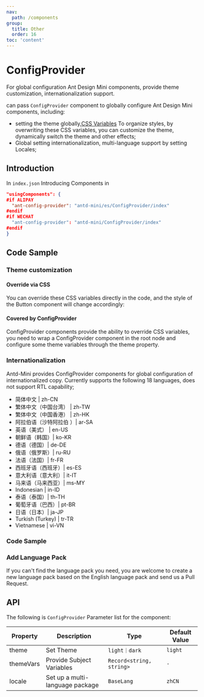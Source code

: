```yaml
---
nav:
  path: /components
group:
  title: Other
  order: 16
toc: 'content'
---
```


# ConfigProvider

For global configuration Ant Design Mini components, provide theme customization, internationalization support.

can pass `ConfigProvider` component to globally configure Ant Design Mini components, including:

- setting the theme globally,[CSS Variables](https://developer.mozilla.org/zh-CN/docs/Web/CSS/Using_CSS_custom_properties) To organize styles, by overwriting these CSS variables, you can customize the theme, dynamically switch the theme and other effects;
- Global setting internationalization, multi-language support by setting Locales;

## Introduction

In `index.json` Introducing Components in

```json
"usingComponents": {
#if ALIPAY
  "ant-config-provider": "antd-mini/es/ConfigProvider/index"
#endif
#if WECHAT
  "ant-config-provider": "antd-mini/ConfigProvider/index"
#endif
}
```

## Code Sample

### Theme customization

#### Override via CSS

You can override these CSS variables directly in the code, and the style of the Button component will change accordingly:

#### Covered by ConfigProvider

ConfigProvider components provide the ability to override CSS variables, you need to wrap a ConfigProvider component in the root node and configure some theme variables through the theme property.

### Internationalization

Antd-Mini provides ConfigProvider components for global configuration of internationalized copy. Currently supports the following 18 languages, does not support RTL capability;

- 简体中文 | zh-CN
- 繁体中文（中国台湾） | zh-TW
- 繁体中文（中国香港） | zh-HK
- 阿拉伯语（沙特阿拉伯 ）| ar-SA
- 英语（美式） | en-US
- 朝鲜语（韩国）| ko-KR
- 德语（德国）| de-DE
- 俄语（俄罗斯）| ru-RU
- 法语（法国）| fr-FR
- 西班牙语（西班牙）| es-ES
- 意大利语（意大利）| it-IT
- 马来语（马来西亚）| ms-MY
- Indonesian | in-ID
- 泰语（泰国）| th-TH
- 葡萄牙语（巴西）| pt-BR
- 日语（日本）| ja-JP
- Turkish (Turkey) | tr-TR
- Vietnamese | vi-VN

### Code Sample

<code src='../../demo/pages/ConfigProvider/index'></code>

### Add Language Pack

If you can't find the language pack you need, you are welcome to create a new language pack based on the English language pack and send us a Pull Request.

## API

The following is `ConfigProvider` Parameter list for the component:

| Property      | Description         | Type                     | Default Value  |
| --------- | ------------ | ------------------------ | ------- |
| theme     | Set Theme     | `light｜dark`            | `light` |
| themeVars | Provide Subject Variables | `Record<string, string>` | `-`     |
| locale    | Set up a multi-language package | `BaseLang`               | `zhCN`  |
